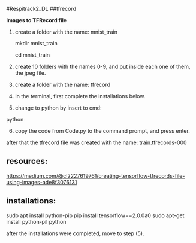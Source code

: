 #Respitrack2_DL
##tfrecord

 **Images to TFRecord file**

 1. create a folder with the name: mnist_train 

    mkdir mnist_train
  
    cd mnist_train

 2) create 10 folders with the names 0-9, and put inside each one of them, the jpeg file.
 
 3) create a folder with the name: tfrecord

 4) In the terminal, first complete the installations below. 
 
 5) change to python by insert to cmd: 

   python

 6) copy the code from Code.py to the command prompt, and press enter.

 after that the tfrecord file was created with the name: train.tfrecords-000

 
## resources:
 https://medium.com/@cl2227619761/creating-tensorflow-tfrecords-file-using-images-ade8f3076131

## installations:
  sudo apt install python-pip
  pip install tensorflow==2.0.0a0
   sudo apt-get install python-pil
   python

after the installations were completed, move to step (5).


